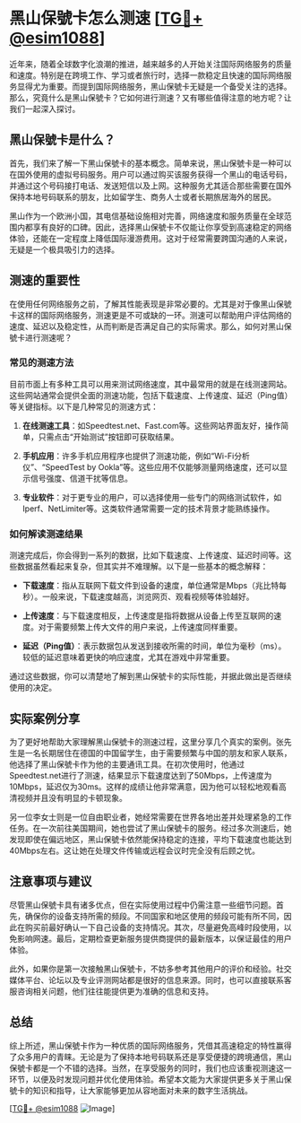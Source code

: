 # 黑山保號卡怎么测速 [[TG💪+ @esim1088](https://t.me/s/esim1088)]

近年来，随着全球数字化浪潮的推进，越来越多的人开始关注国际网络服务的质量和速度。特别是在跨境工作、学习或者旅行时，选择一款稳定且快速的国际网络服务显得尤为重要。而提到国际网络服务，黑山保號卡无疑是一个备受关注的选择。那么，究竟什么是黑山保號卡？它如何进行测速？又有哪些值得注意的地方呢？让我们一起深入探讨。

## 黑山保號卡是什么？

首先，我们来了解一下黑山保號卡的基本概念。简单来说，黑山保號卡是一种可以在国外使用的虚拟号码服务。用户可以通过购买该服务获得一个黑山的电话号码，并通过这个号码接打电话、发送短信以及上网。这种服务尤其适合那些需要在国外保持本地号码联系的朋友，比如留学生、商务人士或者长期旅居海外的居民。

黑山作为一个欧洲小国，其电信基础设施相对完善，网络速度和服务质量在全球范围内都享有良好的口碑。因此，选择黑山保號卡不仅能让你享受到高速稳定的网络体验，还能在一定程度上降低国际漫游费用。这对于经常需要跨国沟通的人来说，无疑是一个极具吸引力的选择。

## 测速的重要性

在使用任何网络服务之前，了解其性能表现是非常必要的。尤其是对于像黑山保號卡这样的国际网络服务，测速更是不可或缺的一环。测速可以帮助用户评估网络的速度、延迟以及稳定性，从而判断是否满足自己的实际需求。那么，如何对黑山保號卡进行测速呢？

### 常见的测速方法

目前市面上有多种工具可以用来测试网络速度，其中最常用的就是在线测速网站。这些网站通常会提供全面的测速功能，包括下载速度、上传速度、延迟（Ping值）等关键指标。以下是几种常见的测速方式：

1. **在线测速工具**：如Speedtest.net、Fast.com等。这些网站界面友好，操作简单，只需点击“开始测试”按钮即可获取结果。
   
2. **手机应用**：许多手机应用程序也提供了测速功能，例如“Wi-Fi分析仪”、“SpeedTest by Ookla”等。这些应用不仅能够测量网络速度，还可以显示信号强度、信道干扰等信息。

3. **专业软件**：对于更专业的用户，可以选择使用一些专门的网络测试软件，如Iperf、NetLimiter等。这类软件通常需要一定的技术背景才能熟练操作。

### 如何解读测速结果

测速完成后，你会得到一系列的数据，比如下载速度、上传速度、延迟时间等。这些数据虽然看起来复杂，但其实并不难理解。以下是一些基本的概念解释：

- **下载速度**：指从互联网下载文件到设备的速度，单位通常是Mbps（兆比特每秒）。一般来说，下载速度越高，浏览网页、观看视频等体验越好。
  
- **上传速度**：与下载速度相反，上传速度是指将数据从设备上传至互联网的速度。对于需要频繁上传大文件的用户来说，上传速度同样重要。

- **延迟（Ping值）**：表示数据包从发送到接收所需的时间，单位为毫秒（ms）。较低的延迟意味着更快的响应速度，尤其在游戏中非常重要。

通过这些数据，你可以清楚地了解到黑山保號卡的实际性能，并据此做出是否继续使用的决定。

## 实际案例分享

为了更好地帮助大家理解黑山保號卡的测速过程，这里分享几个真实的案例。张先生是一名长期居住在德国的中国留学生，由于需要频繁与中国的朋友和家人联系，他选择了黑山保號卡作为他的主要通讯工具。在初次使用时，他通过Speedtest.net进行了测速，结果显示下载速度达到了50Mbps，上传速度为10Mbps，延迟仅为30ms。这样的成绩让他非常满意，因为他可以轻松地观看高清视频并且没有明显的卡顿现象。

另一位李女士则是一位自由职业者，她经常需要在世界各地出差并处理紧急的工作任务。在一次前往美国期间，她也尝试了黑山保號卡的服务。经过多次测速后，她发现即使在偏远地区，黑山保號卡依然能保持稳定的连接，平均下载速度也能达到40Mbps左右。这让她在处理文件传输或远程会议时完全没有后顾之忧。

## 注意事项与建议

尽管黑山保號卡具有诸多优点，但在实际使用过程中仍需注意一些细节问题。首先，确保你的设备支持所需的频段。不同国家和地区使用的频段可能有所不同，因此在购买前最好确认一下自己设备的支持情况。其次，尽量避免高峰时段使用，以免影响网速。最后，定期检查更新服务提供商提供的最新版本，以保证最佳的用户体验。

此外，如果你是第一次接触黑山保號卡，不妨多参考其他用户的评价和经验。社交媒体平台、论坛以及专业评测网站都是很好的信息来源。同时，也可以直接联系客服咨询相关问题，他们往往能提供更为准确的信息和支持。

## 总结

综上所述，黑山保號卡作为一种优质的国际网络服务，凭借其高速稳定的特性赢得了众多用户的青睐。无论是为了保持本地号码联系还是享受便捷的跨境通信，黑山保號卡都是一个不错的选择。当然，在享受服务的同时，我们也应该重视测速这一环节，以便及时发现问题并优化使用体验。希望本文能为大家提供更多关于黑山保號卡的知识和指导，让大家能够更加从容地面对未来的数字生活挑战。

[[TG💪+ @esim1088](https://t.me/s/esim1088) ![Image](https://i.postimg.cc/4NQfJmqS/Snipaste-2025-05-13-00-14-12.png)]